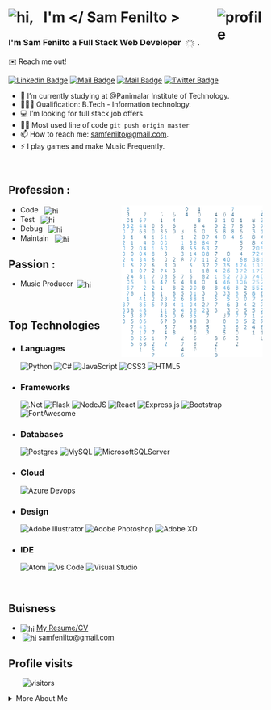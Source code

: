 # <img src="https://user-images.githubusercontent.com/1303154/88677602-1635ba80-d120-11ea-84d8-d263ba5fc3c0.gif" width="28px" alt="hi">, &nbsp; I'm </ Sam Fenilto > <img src="https://img.icons8.com/external-kiranshastry-gradient-kiranshastry/64/000000/external-developer-coding-kiranshastry-gradient-kiranshastry.png" width="90px" alt="profile" align="right"/>

### I'm Sam Fenilto a Full Stack Web Developer &nbsp;<img src="https://github.com/Sam-Fenilto/Sam-Fenilto/blob/223dcaf793e13bfad7edea9d987576038d6528b7/asserts/load.gif" height="20" width="20" align="center" /> .

✉️ Reach me out!

[![Linkedin Badge](https://img.shields.io/badge/-Sam_Fenilto-0e76a8?style=flat&labelColor=0e76a8&logo=linkedin&logoColor=white)](https://www.linkedin.com/in/yasin-samar11011/) [![Mail Badge](https://img.shields.io/badge/-@Sam_Fenilto-e84393?style=flat&labelColor=e84393&logo=instagram&logoColor=white)](https://www.instagram.com/sam_fenilto/) [![Mail Badge](https://img.shields.io/badge/-Sam_Fenilto-c0392b?style=flat&labelColor=c0392b&logo=gmail&logoColor=white)](mailto:samfenilto@gmail.com) [![Twitter Badge](https://img.shields.io/badge/-@Sam_Fenilto-1ca0f1?style=flat&labelColor=1ca0f1&logo=twitter&logoColor=white&link=https://twitter.com/Ipenywis)](https://twitter.com/Sam_fenilto)

-   🏫 I’m currently studying at @Panimalar Institute of Technology.
-   👨🏻‍🎓 Qualification: B.Tech - Information technology.
-   💻 I’m looking for full stack job offers.
-   🤹🏻 Most used line of code `git push origin master`
-   📫 How to reach me: samfenilto@gmail.com.
-   ⚡ I play games and make Music Frequently.

<br>

## Profession :

<p><img src="https://github.com/Sam-Fenilto/Sam-Fenilto/blob/7b5b2c38ca77bf4f9a47448cf116cb7920439c93/asserts/profgif.gif" height="300" width="280" align="right" /)</p>

-   Code &nbsp; <img src="https://img.icons8.com/external-kiranshastry-gradient-kiranshastry/64/000000/external-code-coding-kiranshastry-gradient-kiranshastry-4.png" width="18px" align="center" alt="hi"/>
-   Test &nbsp; <img src="https://img.icons8.com/external-kiranshastry-gradient-kiranshastry/64/000000/external-view-coding-kiranshastry-gradient-kiranshastry.png"  width="20px" align="center" alt="hi"/>
-   Debug &nbsp; <img src="https://img.icons8.com/external-kiranshastry-gradient-kiranshastry/64/000000/external-malware-coding-kiranshastry-gradient-kiranshastry-1.png" width="20px" align="center" alt="hi"/>
-   Maintain &nbsp; <img src="https://img.icons8.com/external-kiranshastry-gradient-kiranshastry/64/000000/external-gear-coding-kiranshastry-gradient-kiranshastry.png" width="20px" align="center" alt="hi"/>

## Passion :

-   Music Producer &nbsp;<img src="https://img.icons8.com/external-kiranshastry-gradient-kiranshastry/64/000000/external-controls-cinema-kiranshastry-gradient-kiranshastry.png" width="20px" align="center" alt="hi"/>

<br>

## Top Technologies

-   ### Languages
    ![Python](https://img.shields.io/badge/python-3670A0?style=for-the-badge&logo=python&logoColor=ffdd54) ![C#](https://img.shields.io/badge/c%23-%23239120.svg?style=for-the-badge&logo=c-sharp&logoColor=white) ![JavaScript](https://img.shields.io/badge/javascript-%23323330.svg?style=for-the-badge&logo=javascript&logoColor=%23F7DF1E) ![CSS3](https://img.shields.io/badge/css3-%231572B6.svg?style=for-the-badge&logo=css3&logoColor=white) ![HTML5](https://img.shields.io/badge/html5-%23E34F26.svg?style=for-the-badge&logo=html5&logoColor=white)
-   ### Frameworks
    ![.Net](https://img.shields.io/badge/.NET-5C2D91?style=for-the-badge&logo=.net&logoColor=white) ![Flask](https://img.shields.io/badge/flask-%23000.svg?style=for-the-badge&logo=flask&logoColor=white) ![NodeJS](https://img.shields.io/badge/node.js-6DA55F?style=for-the-badge&logo=node.js&logoColor=white) ![React](https://img.shields.io/badge/react-%2320232a.svg?style=for-the-badge&logo=react&logoColor=%2361DAFB) ![Express.js](https://img.shields.io/badge/express.js-%23404d59.svg?style=for-the-badge&logo=express&logoColor=%2361DAFB) ![Bootstrap](https://img.shields.io/badge/Bootstrap-563D7C?style=for-the-badge&logo=bootstrap&logoColor=white) ![FontAwesome](https://img.shields.io/badge/Font_Awesome-339AF0?style=for-the-badge&logo=fontawesome&logoColor=white)
-   ### Databases
    ![Postgres](https://img.shields.io/badge/postgres-%23316192.svg?style=for-the-badge&logo=postgresql&logoColor=white) ![MySQL](https://img.shields.io/badge/mysql-%2300f.svg?style=for-the-badge&logo=mysql&logoColor=white) ![MicrosoftSQLServer](https://img.shields.io/badge/Microsoft%20SQL%20Sever-CC2927?style=for-the-badge&logo=microsoft%20sql%20server&logoColor=white)
-   ### Cloud
    ![Azure Devops](https://img.shields.io/badge/Azure_DevOps-0078D7?style=for-the-badge&logo=azure-devops&logoColor=white)
-   ### Design
    ![Adobe Illustrator](https://img.shields.io/badge/adobeillustrator-%23FF9A00.svg?style=for-the-badge&logo=adobeillustrator&logoColor=white) ![Adobe Photoshop](https://img.shields.io/badge/adobephotoshop-%2331A8FF.svg?style=for-the-badge&logo=adobephotoshop&logoColor=white) ![Adobe XD](https://img.shields.io/badge/Adobe%20XD-470137?style=for-the-badge&logo=Adobe%20XD&logoColor=#FF61F6)
-   ### IDE
    ![Atom](https://img.shields.io/badge/Atom-66595C?style=for-the-badge&logo=Atom&logoColor=white) ![Vs Code](https://img.shields.io/badge/Visual_Studio_Code-0078D4?style=for-the-badge&logo=visual%20studio%20code&logoColor=white) ![Visual Studio](https://img.shields.io/badge/Visual_Studio-5C2D91?style=for-the-badge&logo=visual%20studio&logoColor=white)

<br>

## Buisness

-   <img src="https://img.icons8.com/external-kiranshastry-gradient-kiranshastry/50/000000/external-quality-business-kiranshastry-gradient-kiranshastry-2.png" width="25px" align="center" alt="hi"/> [My Resume/CV](https://github.com/Sam-Fenilto/Sam-Fenilto/blob/4fa636b674ee1ce31945f383c64f4cbc9d7024ed/resume/Sam%20fenilto%20v1.0.3.pdf)
-   &nbsp;<img src="https://img.icons8.com/external-kiranshastry-gradient-kiranshastry/64/000000/external-email-business-kiranshastry-gradient-kiranshastry.png" width="20px" align="center" alt="hi"/> samfenilto@gmail.com

## Profile visits

&nbsp; &nbsp; &nbsp; &nbsp;![visitors](https://visitor-badge.glitch.me/badge?page_id=Sam-Fenilto)

<details>
<summary>
More About Me
</summary>

<br>

#### “The true beauty of music is that it connects people. It carries a message, and we, the musicians, are the messengers.” — Roy Ayers

```
-   I'm one of the Messenger Who Carry Messages :)
-   Love Making Music aka: bed room producer
```

<br>

## Stats

![Sam Fenilto's GitHub stats](https://github-readme-stats.vercel.app/api?username=Sam-Fenilto&theme=algolia&show_icons=true&count_private=true&hide=contribs,prs) <br> ![Most Used Languages](https://github-readme-stats.vercel.app/api/top-langs/?username=Sam-Fenilto&theme=algolia&langs_count=8)
